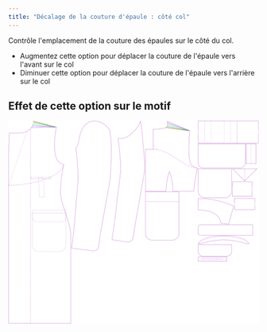 ```yaml
---
title: "Décalage de la couture d'épaule : côté col"
---
```


Contrôle l'emplacement de la couture des épaules sur le côté du col.

- Augmentez cette option pour déplacer la couture de l'épaule vers l'avant sur le col
- Diminuer cette option pour déplacer la couture de l'épaule vers l'arrière sur le col

## Effet de cette option sur le motif

![Cette image montre l'effet de cette option en superposant plusieurs variantes qui ont une valeur différente pour cette option](carlton_s3collar_sample.svg "Effet de cette option sur le modèle")
